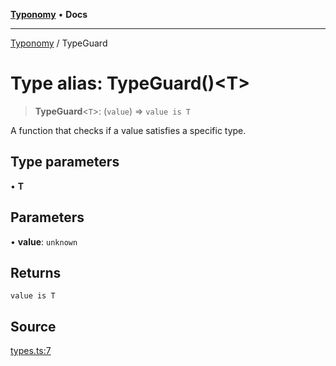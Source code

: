 [**Typonomy**](../README.md) • **Docs**

***

[Typonomy](../globals.md) / TypeGuard

# Type alias: TypeGuard()\<T\>

> **TypeGuard**\<`T`\>: (`value`) => `value is T`

A function that checks if a value satisfies a specific type.

## Type parameters

• **T**

## Parameters

• **value**: `unknown`

## Returns

`value is T`

## Source

[types.ts:7](https://github.com/softcraft-development/typonomy/blob/85e3fd32f5ede40463c64a3e9eb5ea415d4f2898/src/types.ts#L7)
